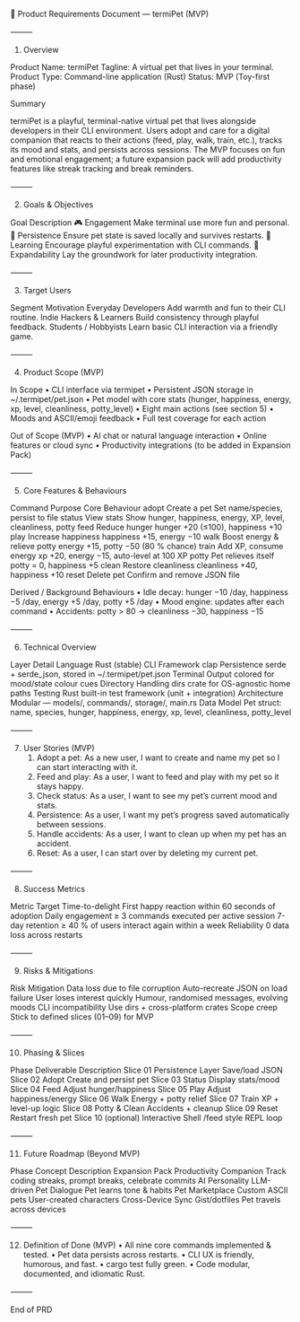 🐾 Product Requirements Document — termiPet (MVP)

⸻

1. Overview

Product Name: termiPet
Tagline: A virtual pet that lives in your terminal.
Product Type: Command-line application (Rust)
Status: MVP (Toy-first phase)

Summary

termiPet is a playful, terminal-native virtual pet that lives alongside developers in their CLI environment.
Users adopt and care for a digital companion that reacts to their actions (feed, play, walk, train, etc.), tracks its mood and stats, and persists across sessions.
The MVP focuses on fun and emotional engagement; a future expansion pack will add productivity features like streak tracking and break reminders.

⸻

2. Goals & Objectives

Goal	Description
🎮 Engagement	Make terminal use more fun and personal.
💾 Persistence	Ensure pet state is saved locally and survives restarts.
🧠 Learning	Encourage playful experimentation with CLI commands.
🧩 Expandability	Lay the groundwork for later productivity integration.


⸻

3. Target Users

Segment	Motivation
Everyday Developers	Add warmth and fun to their CLI routine.
Indie Hackers & Learners	Build consistency through playful feedback.
Students / Hobbyists	Learn basic CLI interaction via a friendly game.


⸻

4. Product Scope (MVP)

In Scope
	•	CLI interface via termipet <command>
	•	Persistent JSON storage in ~/.termipet/pet.json
	•	Pet model with core stats (hunger, happiness, energy, xp, level, cleanliness, potty_level)
	•	Eight main actions (see section 5)
	•	Moods and ASCII/emoji feedback
	•	Full test coverage for each action

Out of Scope (MVP)
	•	AI chat or natural language interaction
	•	Online features or cloud sync
	•	Productivity integrations (to be added in Expansion Pack)

⸻

5. Core Features & Behaviours

Command	Purpose	Core Behaviour
adopt	Create a pet	Set name/species, persist to file
status	View stats	Show hunger, happiness, energy, XP, level, cleanliness, potty
feed	Reduce hunger	hunger +20 (≤100), happiness +10
play	Increase happiness	happiness +15, energy −10
walk	Boost energy & relieve potty	energy +15, potty −50 (80 % chance)
train	Add XP, consume energy	xp +20, energy −15, auto-level at 100 XP
potty	Pet relieves itself	potty = 0, happiness +5
clean	Restore cleanliness	cleanliness +40, happiness +10
reset	Delete pet	Confirm and remove JSON file

Derived / Background Behaviours
	•	Idle decay: hunger −10 /day, happiness −5 /day, energy +5 /day, potty +5 /day
	•	Mood engine: updates after each command
	•	Accidents: potty > 80 → cleanliness −30, happiness −15

⸻

6. Technical Overview

Layer	Detail
Language	Rust (stable)
CLI Framework	clap
Persistence	serde + serde_json, stored in ~/.termipet/pet.json
Terminal Output	colored for mood/state colour cues
Directory Handling	dirs crate for OS-agnostic home paths
Testing	Rust built-in test framework (unit + integration)
Architecture	Modular — models/, commands/, storage/, main.rs
Data Model	Pet struct: name, species, hunger, happiness, energy, xp, level, cleanliness, potty_level


⸻

7. User Stories (MVP)
	1.	Adopt a pet:
As a new user, I want to create and name my pet so I can start interacting with it.
	2.	Feed and play:
As a user, I want to feed and play with my pet so it stays happy.
	3.	Check status:
As a user, I want to see my pet’s current mood and stats.
	4.	Persistence:
As a user, I want my pet’s progress saved automatically between sessions.
	5.	Handle accidents:
As a user, I want to clean up when my pet has an accident.
	6.	Reset:
As a user, I can start over by deleting my current pet.

⸻

8. Success Metrics

Metric	Target
Time-to-delight	First happy reaction within 60 seconds of adoption
Daily engagement	≥ 3 commands executed per active session
7-day retention	≥ 40 % of users interact again within a week
Reliability	0 data loss across restarts


⸻

9. Risks & Mitigations

Risk	Mitigation
Data loss due to file corruption	Auto-recreate JSON on load failure
User loses interest quickly	Humour, randomised messages, evolving moods
CLI incompatibility	Use dirs + cross-platform crates
Scope creep	Stick to defined slices (01–09) for MVP


⸻

10. Phasing & Slices

Phase	Deliverable	Description
Slice 01	Persistence Layer	Save/load JSON
Slice 02	Adopt	Create and persist pet
Slice 03	Status	Display stats/mood
Slice 04	Feed	Adjust hunger/happiness
Slice 05	Play	Adjust happiness/energy
Slice 06	Walk	Energy + potty relief
Slice 07	Train	XP + level-up logic
Slice 08	Potty & Clean	Accidents + cleanup
Slice 09	Reset	Restart fresh pet
Slice 10 (optional)	Interactive Shell	/feed style REPL loop


⸻

11. Future Roadmap (Beyond MVP)

Phase	Concept	Description
Expansion Pack	Productivity Companion	Track coding streaks, prompt breaks, celebrate commits
AI Personality	LLM-driven Pet Dialogue	Pet learns tone & habits
Pet Marketplace	Custom ASCII pets	User-created characters
Cross-Device Sync	Gist/dotfiles	Pet travels across devices


⸻

12. Definition of Done (MVP)
	•	All nine core commands implemented & tested.
	•	Pet data persists across restarts.
	•	CLI UX is friendly, humorous, and fast.
	•	cargo test fully green.
	•	Code modular, documented, and idiomatic Rust.

⸻

End of PRD